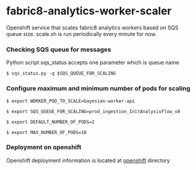 # fabric8-analytics-worker-scaler
Openshift service that scales fabric8 analytics workers based on SQS queue size.
scale.sh is run periodically every minute for now.

### Checking SQS queue for messages

Python script sqs_status accepts one parameter which is queue name

`$ sqs_status.py -q $SQS_QUEUE_FOR_SCALING`

### Configure maximum and minimum number of pods for scaling

`$ export WORKER_POD_TO_SCALE=bayesian-worker-api`

`$ export SQS_QUEUE_FOR_SCALING=prod_ingestion_InitAnalysisFlow_v0`

`$ export DEFAULT_NUMBER_OF_PODS=2`

`$ export MAX_NUMBER_OF_PODS=10`

### Deployment on openshift

Openshift deployment information is located at [openshift](https://github.com/fabric8-analytics/fabric8-analytics-scaler/tree/master/openshift) directory

